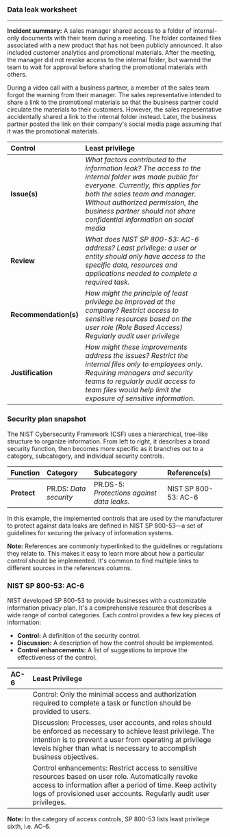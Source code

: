 ### **Data leak worksheet**

---

**Incident summary:** A sales manager shared access to a folder of internal-only documents with their team during a meeting. The folder contained files associated with a new product that has not been publicly announced. It also included customer analytics and promotional materials. After the meeting, the manager did not revoke access to the internal folder, but warned the team to wait for approval before sharing the promotional materials with others.

During a video call with a business partner, a member of the sales team forgot the warning from their manager. The sales representative intended to share a link to the promotional materials so that the business partner could circulate the materials to their customers. However, the sales representative accidentally shared a link to the internal folder instead. Later, the business partner posted the link on their company's social media page assuming that it was the promotional materials.

| Control | Least privilege |  |  |
| :---- | :---- | ----- | ----- |
| **Issue(s)** | *What factors contributed to the information leak? The access to the internal folder was made public for everyone. Currently, this applies for both the sales team and manager. Without authorized permission, the business partner should not share confidential information on social media*  |  |  |
| **Review** | *What does NIST SP 800-53: AC-6 address? Least privilege: a user or entity should only have access to the specific data, resources and applications needed to complete a required task.*  |  |  |
| **Recommendation(s)** | *How might the principle of least privilege be improved at the company?  Restrict access to sensitive resources based on the user role (Role Based Access) Regularly audit user privilege* |  |  |
| **Justification** | *How might these improvements address the issues? Restrict the internal files only to employees only. Requiring managers and security teams to regularly audit access to team files would help limit the exposure of sensitive information.* |  |  |

### **Security plan snapshot**

The NIST Cybersecurity Framework (CSF) uses a hierarchical, tree-like structure to organize information. From left to right, it describes a broad security function, then becomes more specific as it branches out to a category, subcategory, and individual security controls.

| Function | Category | Subcategory | Reference(s) |
| :---- | :---- | :---- | :---- |
| **Protect** | PR.DS: *Data security* | PR.DS-5: *Protections against data leaks.* | NIST SP 800-53: AC-6 |

In this example, the implemented controls that are used by the manufacturer to protect against data leaks are defined in NIST SP 800-53—a set of guidelines for securing the privacy of information systems.

**Note:** References are commonly hyperlinked to the guidelines or regulations they relate to. This makes it easy to learn more about how a particular control should be implemented. It's common to find multiple links to different sources in the references columns.

### **NIST SP 800-53: AC-6**

NIST developed SP 800-53 to provide businesses with a customizable information privacy plan. It's a comprehensive resource that describes a wide range of control categories. Each control provides a few key pieces of information:

* **Control:** A definition of the security control.  
* **Discussion:** A description of how the control should be implemented.  
* **Control enhancements:** A list of suggestions to improve the effectiveness of the control.

| AC-6 | Least Privilege |
| :---- | :---- |
|  | Control: Only the minimal access and authorization required to complete a task or function should be provided to users. |
|  | Discussion: Processes, user accounts, and roles should be enforced as necessary to achieve least privilege. The intention is to prevent a user from operating at privilege levels higher than what is necessary to accomplish business objectives. |
|  | Control enhancements: Restrict access to sensitive resources based on user role. Automatically revoke access to information after a period of time. Keep activity logs of provisioned user accounts. Regularly audit user privileges. |

**Note:** In the category of access controls, SP 800-53 lists least privilege sixth, i.e. AC-6.  
